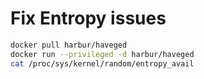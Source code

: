 # Fix Entropy issues
```sh
docker pull harbur/haveged
docker run --privileged -d harbur/haveged
cat /proc/sys/kernel/random/entropy_avail
```
